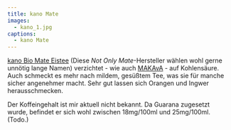 ```yaml
---
title: kano Mate
images:
  - kano_1.jpg
captions:
  - kano Mate
---
```


[kano Bio Mate Eistee](http://kano.de/) (Diese *Not Only Mate*-Hersteller wählen wohl gerne unnötig lange Namen) verzichtet - wie auch [MAKAvA](/mate/makava.html) - auf Kohlensäure. Auch schmeckt es mehr nach mildem, gesüßtem Tee, was sie für manche sicher angenehmer macht. Sehr gut lassen sich Orangen und Ingwer herausschmecken.

Der Koffeingehalt ist mir aktuell nicht bekannt. Da Guarana zugesetzt wurde, befindet er sich wohl zwischen 18mg/100ml und 25mg/100ml. (Todo.)
